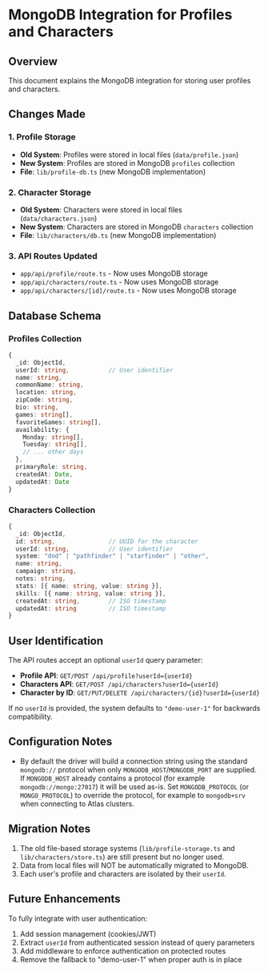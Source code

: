 # MongoDB Integration for Profiles and Characters

## Overview

This document explains the MongoDB integration for storing user profiles and characters.

## Changes Made

### 1. Profile Storage
- **Old System**: Profiles were stored in local files (`data/profile.json`)
- **New System**: Profiles are stored in MongoDB `profiles` collection
- **File**: `lib/profile-db.ts` (new MongoDB implementation)

### 2. Character Storage
- **Old System**: Characters were stored in local files (`data/characters.json`)
- **New System**: Characters are stored in MongoDB `characters` collection
- **File**: `lib/characters/db.ts` (new MongoDB implementation)

### 3. API Routes Updated
- `app/api/profile/route.ts` - Now uses MongoDB storage
- `app/api/characters/route.ts` - Now uses MongoDB storage
- `app/api/characters/[id]/route.ts` - Now uses MongoDB storage

## Database Schema

### Profiles Collection
```typescript
{
  _id: ObjectId,
  userId: string,           // User identifier
  name: string,
  commonName: string,
  location: string,
  zipCode: string,
  bio: string,
  games: string[],
  favoriteGames: string[],
  availability: {
    Monday: string[],
    Tuesday: string[],
    // ... other days
  },
  primaryRole: string,
  createdAt: Date,
  updatedAt: Date
}
```

### Characters Collection
```typescript
{
  _id: ObjectId,
  id: string,               // UUID for the character
  userId: string,           // User identifier
  system: "dnd" | "pathfinder" | "starfinder" | "other",
  name: string,
  campaign: string,
  notes: string,
  stats: [{ name: string, value: string }],
  skills: [{ name: string, value: string }],
  createdAt: string,        // ISO timestamp
  updatedAt: string         // ISO timestamp
}
```

## User Identification

The API routes accept an optional `userId` query parameter:
- **Profile API**: `GET/POST /api/profile?userId={userId}`
- **Characters API**: `GET/POST /api/characters?userId={userId}`
- **Character by ID**: `GET/PUT/DELETE /api/characters/{id}?userId={userId}`

If no `userId` is provided, the system defaults to `"demo-user-1"` for backwards compatibility.

## Configuration Notes

- By default the driver will build a connection string using the standard `mongodb://` protocol when only `MONGODB_HOST`/`MONGODB_PORT` are supplied. If `MONGODB_HOST` already contains a protocol (for example `mongodb://mongo:27017`) it will be used as-is. Set `MONGODB_PROTOCOL` (or `MONGO_PROTOCOL`) to override the protocol, for example to `mongodb+srv` when connecting to Atlas clusters.

## Migration Notes

1. The old file-based storage systems (`lib/profile-storage.ts` and `lib/characters/store.ts`) are still present but no longer used.
2. Data from local files will NOT be automatically migrated to MongoDB.
3. Each user's profile and characters are isolated by their `userId`.

## Future Enhancements

To fully integrate with user authentication:
1. Add session management (cookies/JWT)
2. Extract `userId` from authenticated session instead of query parameters
3. Add middleware to enforce authentication on protected routes
4. Remove the fallback to "demo-user-1" when proper auth is in place
